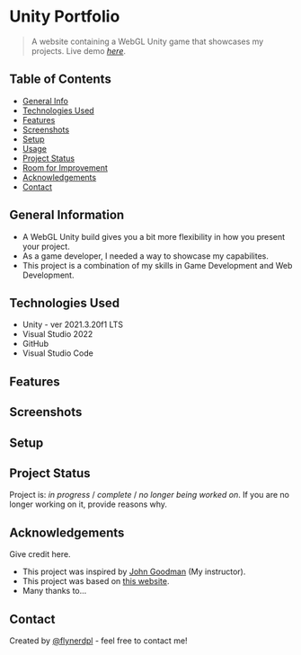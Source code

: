 # Unity Portfolio
> A website containing a WebGL Unity game that showcases my projects.
> Live demo [_here_](https://kleemoffdeveloper.github.io/Unity-Portfolio/). <!-- If you have the project hosted somewhere, include the link here. -->

## Table of Contents
* [General Info](#general-information)
* [Technologies Used](#technologies-used)
* [Features](#features)
* [Screenshots](#screenshots)
* [Setup](#setup)
* [Usage](#usage)
* [Project Status](#project-status)
* [Room for Improvement](#room-for-improvement)
* [Acknowledgements](#acknowledgements)
* [Contact](#contact)
<!-- * [License](#license) -->


## General Information
- A WebGL Unity build gives you a bit more flexibility in how you present your project.
- As a game developer, I needed a way to showcase my capabilites.
- This project is a combination of my skills in Game Development and Web Development.
<!-- You don't have to answer all the questions - just the ones relevant to your project. -->


## Technologies Used
- Unity - ver 2021.3.20f1 LTS
- Visual Studio 2022
- GitHub
- Visual Studio Code

## Features
<!-- - [---](#) -->


## Screenshots
<!--  -->


## Setup
<!--  -->


## Project Status
Project is: _in progress_ / _complete_ / _no longer being worked on_. If you are no longer working on it, provide reasons why.


## Acknowledgements
Give credit here.
- This project was inspired by [John Goodman](https://github.com/j-goodman) (My instructor).
- This project was based on [this website](https://j-goodman.github.io/).
- Many thanks to...


## Contact
Created by [@flynerdpl](https://www.flynerd.pl/) - feel free to contact me!
